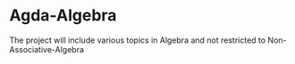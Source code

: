 # Agda-Algebra

The project will include various topics in Algebra and not restricted to Non-Associative-Algebra

